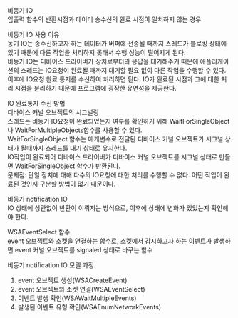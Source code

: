 비동기 IO   
입출력 함수의 반환시점과 데이터 송수신의 완료 시점이 일치하지 않는 경우

비동기 IO 사용 이유   
동기 IO는 송수신하고자 하는 데이터가 버퍼에 전송될 때까지 스레드가 블로킹 상태에 있기 때문에 다른 작업을 처리하지 못해서 수행 성능이 떨어지게 된다.   
비동기 IO는 디바이스 드라이버가 장치로부터의 응답을 대기해주기 때문에 애플리케이션의 스레드는 IO요청이 완료될 때까지 대기할 필요 없이 다른 작업을 수행할 수 있다.   
이후에 IO요청 완료 통지를 수신하여 처리하면 된다. IO가 완료된 시점과 그에 대한 처리 시점을 분리하기 때문에 프로그램에 굉장한 유연성을 제공한다.

IO 완료통지 수신 방법   
디바이스 커널 오브젝트의 시그널링   
스레드는 비동기 IO요청이 완료되었는지 여부를 확인하기 위해 WaitForSingleObject나 WaitForMultipleObjects함수를 사용할 수 있다.   
WaitForSingleObject 함수는 매개변수로 전달된 디바이스 커널 오브젝트가 시그널 상태가 될때까지 스레드를 대기 상태로 유지한다.   
IO작업이 완료되어 디바이스 드라이버가 디바이스 커널 오브젝트를 시그널 상태로 만들면 WaitForSingleObject 함수가 반환된다.   
문제점: 단일 장치에 대해 다수의 IO요청에 대한 처리를 수행할 수 없다. 어떤 작업이 완료된 것인지 구분할 방법이 없기 때문이다.

비동기 notification IO   
IO 상태에 상관없이 반환이 이뤄지는 방식으로, 이후에 상태에 변화가 있었는지 확인해야 한다.

WSAEventSelect 함수   
event 오브젝트와 소켓을 연결하는 함수로, 소켓에서 감시하고자 하는 이벤트가 발생하면 event 커널 오브젝트를 signaled 상태로 바꾸는 함수

비동기 notification IO 모델 과정   
1. event 오브젝트 생성(WSACreateEvent)   
2. event 오브젝트와 소켓 연결(WSAEventSelect)   
3. 이벤트 발생 확인(WSAWaitMultipleEvents)   
4. 발생된 이벤트 유형 확인(WSAEnumNetworkEvents)